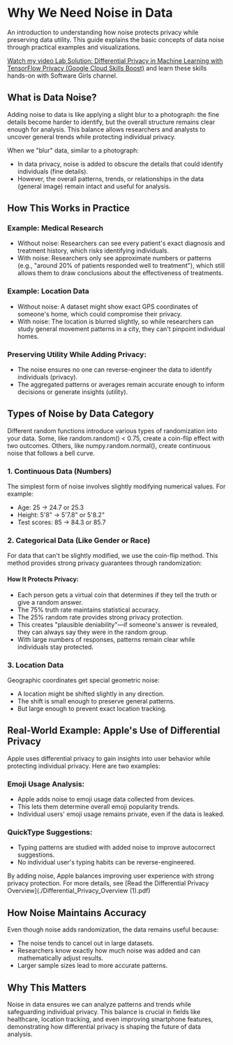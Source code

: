 # Why We Need Noise in Data

An introduction to understanding how noise protects privacy while preserving data utility. This guide explains the basic concepts of data noise through practical examples and visualizations.

[Watch my video Lab Solution: Differential Privacy in Machine Learning with TensorFlow Privacy (Google Cloud Skills Boost)](https://www.youtube.com/watch?v=_DM1JbuLV8c) and learn these skills hands-on with Software Girls channel. 

## What is Data Noise?

Adding noise to data is like applying a slight blur to a photograph: the fine details become harder to identify, but the overall structure remains clear enough for analysis. This balance allows researchers and analysts to uncover general trends while protecting individual privacy.

When we "blur" data, similar to a photograph:

- In data privacy, noise is added to obscure the details that could identify individuals (fine details).
- However, the overall patterns, trends, or relationships in the data (general image) remain intact and useful for analysis.

## How This Works in Practice

### Example: Medical Research

- Without noise: Researchers can see every patient's exact diagnosis and treatment history, which risks identifying individuals.
- With noise: Researchers only see approximate numbers or patterns (e.g., "around 20% of patients responded well to treatment"), which still allows them to draw conclusions about the effectiveness of treatments.

### Example: Location Data

- Without noise: A dataset might show exact GPS coordinates of someone's home, which could compromise their privacy.
- With noise: The location is blurred slightly, so while researchers can study general movement patterns in a city, they can't pinpoint individual homes.

### Preserving Utility While Adding Privacy:

- The noise ensures no one can reverse-engineer the data to identify individuals (privacy).
- The aggregated patterns or averages remain accurate enough to inform decisions or generate insights (utility).

## Types of Noise by Data Category

Different random functions introduce various types of randomization into your data. Some, like random.random() < 0.75, create a coin-flip effect with two outcomes. Others, like numpy.random.normal(), create continuous noise that follows a bell curve.

### 1. Continuous Data (Numbers)

The simplest form of noise involves slightly modifying numerical values. For example:

- Age: 25 → 24.7 or 25.3
- Height: 5'8" → 5'7.8" or 5'8.2"
- Test scores: 85 → 84.3 or 85.7

### 2. Categorical Data (Like Gender or Race)

For data that can't be slightly modified, we use the coin-flip method. This method provides strong privacy guarantees through randomization:

#### How It Protects Privacy:

- Each person gets a virtual coin that determines if they tell the truth or give a random answer.
- The 75% truth rate maintains statistical accuracy.
- The 25% random rate provides strong privacy protection.
- This creates "plausible deniability"—if someone's answer is revealed, they can always say they were in the random group.
- With large numbers of responses, patterns remain clear while individuals stay protected.

### 3. Location Data

Geographic coordinates get special geometric noise:

- A location might be shifted slightly in any direction.
- The shift is small enough to preserve general patterns.
- But large enough to prevent exact location tracking.

## Real-World Example: Apple's Use of Differential Privacy

Apple uses differential privacy to gain insights into user behavior while protecting individual privacy. Here are two examples:

### Emoji Usage Analysis:

- Apple adds noise to emoji usage data collected from devices.
- This lets them determine overall emoji popularity trends.
- Individual users' emoji usage remains private, even if the data is leaked.

### QuickType Suggestions:

- Typing patterns are studied with added noise to improve autocorrect suggestions.
- No individual user's typing habits can be reverse-engineered.

By adding noise, Apple balances improving user experience with strong privacy protection. For more details, see
[Read the Differential Privacy Overview](./Differential_Privacy_Overview (1).pdf)




## How Noise Maintains Accuracy

Even though noise adds randomization, the data remains useful because:

- The noise tends to cancel out in large datasets.
- Researchers know exactly how much noise was added and can mathematically adjust results.
- Larger sample sizes lead to more accurate patterns.

## Why This Matters

Noise in data ensures we can analyze patterns and trends while safeguarding individual privacy. This balance is crucial in fields like healthcare, location tracking, and even improving smartphone features, demonstrating how differential privacy is shaping the future of data analysis.
